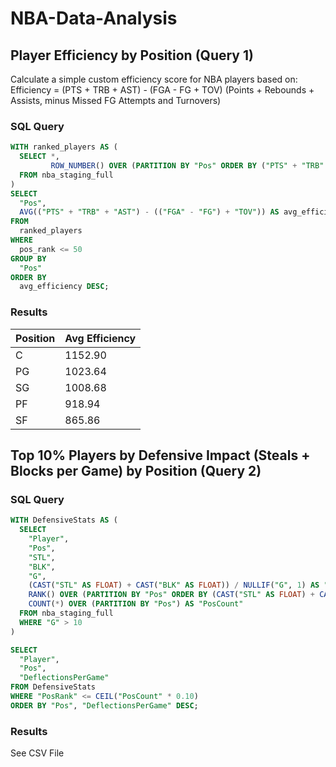 # NBA-Data-Analysis

## Player Efficiency by Position (Query 1)
Calculate a simple custom efficiency score for NBA players based on:
Efficiency = (PTS + TRB + AST) - (FGA - FG + TOV)
(Points + Rebounds + Assists, minus Missed FG Attempts and Turnovers)

### SQL Query
```sql
WITH ranked_players AS (
  SELECT *,
         ROW_NUMBER() OVER (PARTITION BY "Pos" ORDER BY ("PTS" + "TRB" + "AST") - (("FGA" - "FG") + "TOV") DESC) AS pos_rank
  FROM nba_staging_full
)
SELECT 
  "Pos",
  AVG(("PTS" + "TRB" + "AST") - (("FGA" - "FG") + "TOV")) AS avg_efficiency
FROM 
  ranked_players
WHERE 
  pos_rank <= 50
GROUP BY 
  "Pos"
ORDER BY 
  avg_efficiency DESC;
```

### Results
| Position | Avg Efficiency | 
|----------|----------------|
| C        | 1152.90        |           
| PG       | 1023.64        |             
| SG       | 1008.68        |             
| PF       | 918.94         |           
| SF       | 865.86         |      

## Top 10% Players by Defensive Impact (Steals + Blocks per Game) by Position (Query 2)

### SQL Query
```sql
WITH DefensiveStats AS (
  SELECT
    "Player",
    "Pos",
    "STL",
    "BLK",
    "G",
    (CAST("STL" AS FLOAT) + CAST("BLK" AS FLOAT)) / NULLIF("G", 1) AS "DeflectionsPerGame",
    RANK() OVER (PARTITION BY "Pos" ORDER BY (CAST("STL" AS FLOAT) + CAST("BLK" AS FLOAT)) / NULLIF("G", 1) DESC) AS "PosRank",
    COUNT(*) OVER (PARTITION BY "Pos") AS "PosCount"
  FROM nba_staging_full
  WHERE "G" > 10
)

SELECT
  "Player",
  "Pos",
  "DeflectionsPerGame"
FROM DefensiveStats
WHERE "PosRank" <= CEIL("PosCount" * 0.10)
ORDER BY "Pos", "DeflectionsPerGame" DESC;
```

### Results
See CSV File


